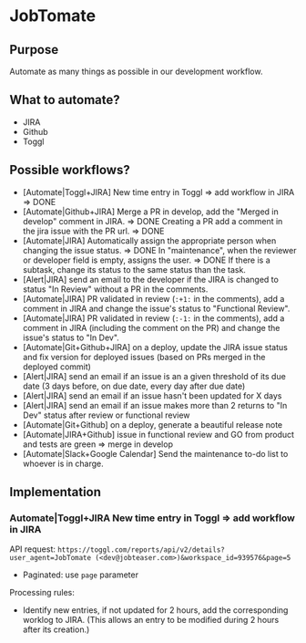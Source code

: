 # JobTomate

## Purpose

Automate as many things as possible in our development workflow.

## What to automate?

- JIRA
- Github
- Toggl

## Possible workflows?

- [Automate|Toggl+JIRA] New time entry in Toggl => add workflow in JIRA => DONE
- [Automate|Github+JIRA] Merge a PR in develop, add the "Merged in develop" comment in JIRA. => DONE
Creating a PR add a comment in the jira issue with the PR url. => DONE
- [Automate|JIRA] Automatically assign the appropriate person when changing the issue status. => DONE
In "maintenance", when the reviewer or developer field is empty, assigns the user. => DONE
If there is a subtask, change its status to the same status than the task.
- [Alert|JIRA] send an email to the developer if the JIRA is changed to status "In Review" without a PR in the comments.
- [Automate|JIRA] PR validated in review (`:+1:` in the comments), add a comment in JIRA and change the issue's status to "Functional Review".
- [Automate|JIRA] PR validated in review (`:-1:` in the comments), add a comment in JIRA (including the comment on the PR) and change the issue's status to "In Dev".
- [Automate|Git+Github+JIRA] on a deploy, update the JIRA issue status and fix version for deployed issues (based on PRs merged in the deployed commit)
- [Alert|JIRA] send an email if an issue is an a given threshold of its due date (3 days before, on due date, every day after due date)
- [Alert|JIRA] send an email if an issue hasn't been updated for X days
- [Alert|JIRA] send an email if an issue makes more than 2 returns to "In Dev" status after review or functional review
- [Automate|Git+Github] on a deploy, generate a beautiful release note
- [Automate|JIRA+Github] issue in functional review and GO from product and tests are green => merge in develop
- [Automate|Slack+Google Calendar] Send the maintenance to-do list to whoever is in charge.

## Implementation

### Automate|Toggl+JIRA New time entry in Toggl => add workflow in JIRA

API request:
`https://toggl.com/reports/api/v2/details?user_agent=JobTomate (<dev@jobteaser.com>)&workspace_id=939576&page=5`

- Paginated: use `page` parameter

Processing rules:
- Identify new entries, if not updated for 2 hours, add the corresponding worklog to JIRA. (This allows an entry to be modified during 2 hours after its creation.)